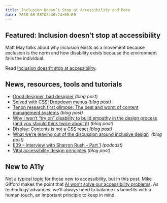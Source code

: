 ```yaml
---
title: Inclusion Doesn’t Stop at Accessibility and More
date: 2018-05-08T03:46:24+00:00
---
```


## Featured: Inclusion doesn’t stop at accessibility

Matt May talks about why inclusion exists as a movement because exclusion is the norm and how disability exists because the environment fails the individual.

Read [Inclusion doesn’t stop at accessibility](https://theblog.adobe.com/inclusion-doesnt-stop-accessibility/).

## News, resources, tools and tutorials

- [Good designer, bad designer](https://uxplanet.org/good-designer-bad-designer-eff79d356a75) *(blog post)*
- [Solved with CSS! Dropdown menus](https://css-tricks.com/solved-with-css-dropdown-menus/) *(blog post)*
- [Tenon research first glimpse: The best and worst of content management systems](https://blog.tenon.io/tenon-research-first-glimpse-the-best-worst-of-content-management-systems/) *(blog post)*
- [Why I won’t “try on” disability to build empathy in the design process (and you should think twice about it)](https://blog.prototypr.io/why-i-wont-try-on-disability-to-build-empathy-in-the-design-process-and-you-should-think-twice-7086ed6202aa) *(blog post)*
- [Display: Contents is not a CSS reset](http://adrianroselli.com/2018/05/display-contents-is-not-a-css-reset.html) *(blog post)*
- [What we’re leaving out of the discussion around inclusive design](https://eyeondesign.aiga.org/what-were-leaving-out-of-the-discussion-around-inclusive-design/)  *(blog post)*
- [E39 – Interview with Sharron Rush – Part 1](https://a11yrules.com/podcast/e39-interview-with-sharron-rush-part-1/) *(podcast)*
- [Vital accessibility design principles](https://www.uxmatters.com/mt/archives/2018/04/vital-accessibility-design-principles.php) *(blog post)*

## New to A11y

Not a typical topic for those new to accessibility, but in this post, Mike Gifford makes the point that [AI won't solve our accessibility problems](https://openconcept.ca/blog/mike/ai-wont-solve-our-accessibility-problems). As technology advances, we'll always need to balance its benefits with a human touch, an important principle to keep in mind.

